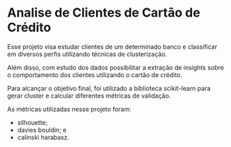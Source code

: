 # Analise de Clientes de Cartão de Crédito

Esse projeto visa estudar clientes de um determinado banco e classificar em diversos perfis utilizando técnicas de clusterização.

Além disso, com estudo dos dados possibilitar a extração de insights sobre o comportamento dos clientes utilizando o cartão de crédito.

Para alcançar o objetivo final, foi utilizado a biblioteca scikit-learn para gerar cluster e calcular diferentes métricas de validação.

As métricas utilizadas nesse projeto foram: 
 - silhouette;
 - davies bouldin; e 
 - calinski harabasz.
 
